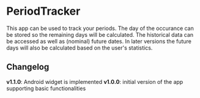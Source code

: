 # PeriodTracker

This app can be used to track your periods. The day of the occurance can be stored so the remaining days will be calculated. The historical data can be accessed as well as (nominal) future dates. In later versions the future days will also be calculated based on the user's statistics.

## Changelog

**v1.1.0**: Android widget is implemented
**v1.0.0**: initial version of the app supporting basic functionalities
